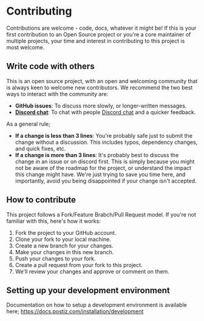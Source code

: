 # Contributing

Contributions are welcome - code, docs, whatever it might be! If this is your first contribution to an Open Source project or you're a core maintainer of multiple projects, your time and interest in contributing to this project is most welcome.

## Write code with others

This is an open source project, with an open and welcoming community that is always keen to welcome new contributors. We recommend the two best ways to interact with the community are:

- **GitHub issues**: To discuss more slowly, or longer-written messages.
- **[Discord chat](https://discord.postiz.com)**: To chat with people [Discord chat](https://discord.postiz.com/) and a quicker feedback.

As a general rule;

- **If a change is less than 3 lines**: You're probably safe just to submit the change without a discussion. This includes typos, dependency changes, and quick fixes, etc.
- **If a change is more than 3 lines**: It's probably best to discuss the change in an issue or on discord first. This is simply because you might not be aware of the roadmap for the project, or understand the impact this change might have. We're just trying to save you time here, and importantly, avoid you being disappointed if your change isn't accepted.

## How to contribute

This project follows a Fork/Feature Brabch/Pull Request model. If you're not familiar with this, here's how it works:

1. Fork the project to your GitHub account.
2. Clone your fork to your local machine.
3. Create a new branch for your changes.
4. Make your changes in this new branch.
5. Push your changes to your fork.
6. Create a pull request from your fork to this project.
7. We'll review your changes and approve or comment on them.

## Setting up your development environment

Documentation on how to setup a development environment is available here; https://docs.postiz.com/installation/development


